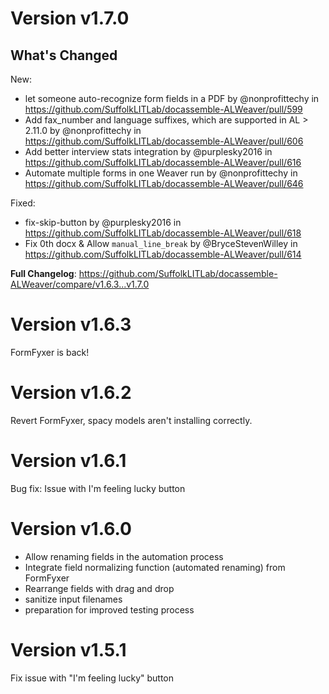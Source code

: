 # Version v1.7.0

## What's Changed

New:
* let someone auto-recognize form fields in a PDF by @nonprofittechy in https://github.com/SuffolkLITLab/docassemble-ALWeaver/pull/599
* Add fax_number and language suffixes, which are supported in AL > 2.11.0 by @nonprofittechy in https://github.com/SuffolkLITLab/docassemble-ALWeaver/pull/606
* Add better interview stats integration by @purplesky2016  in https://github.com/SuffolkLITLab/docassemble-ALWeaver/pull/616
* Automate multiple forms in one Weaver run by @nonprofittechy in https://github.com/SuffolkLITLab/docassemble-ALWeaver/pull/646

Fixed:
* fix-skip-button  by @purplesky2016 in https://github.com/SuffolkLITLab/docassemble-ALWeaver/pull/618
* Fix 0th docx & Allow `manual_line_break` by @BryceStevenWilley in https://github.com/SuffolkLITLab/docassemble-ALWeaver/pull/614

**Full Changelog**: https://github.com/SuffolkLITLab/docassemble-ALWeaver/compare/v1.6.3...v1.7.0

# Version v1.6.3

FormFyxer is back!

# Version v1.6.2

Revert FormFyxer, spacy models aren't installing correctly. 

# Version v1.6.1

Bug fix:
Issue with I'm feeling lucky button

# Version v1.6.0

* Allow renaming fields in the automation process
* Integrate field normalizing function (automated renaming) from FormFyxer
* Rearrange fields with drag and drop
* sanitize input filenames
* preparation for improved testing process

# Version v1.5.1

Fix issue with "I'm feeling lucky" button
